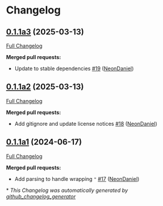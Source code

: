 # Changelog

## [0.1.1a3](https://github.com/NeonGeckoCom/neon-utterance-plugin-normalizer/tree/0.1.1a3) (2025-03-13)

[Full Changelog](https://github.com/NeonGeckoCom/neon-utterance-plugin-normalizer/compare/0.1.1a2...0.1.1a3)

**Merged pull requests:**

- Update to stable dependencies [\#19](https://github.com/NeonGeckoCom/neon-utterance-plugin-normalizer/pull/19) ([NeonDaniel](https://github.com/NeonDaniel))

## [0.1.1a2](https://github.com/NeonGeckoCom/neon-utterance-plugin-normalizer/tree/0.1.1a2) (2025-03-13)

[Full Changelog](https://github.com/NeonGeckoCom/neon-utterance-plugin-normalizer/compare/0.1.1a1...0.1.1a2)

**Merged pull requests:**

- Add gitignore and update license notices [\#18](https://github.com/NeonGeckoCom/neon-utterance-plugin-normalizer/pull/18) ([NeonDaniel](https://github.com/NeonDaniel))

## [0.1.1a1](https://github.com/NeonGeckoCom/neon-utterance-plugin-normalizer/tree/0.1.1a1) (2024-06-17)

[Full Changelog](https://github.com/NeonGeckoCom/neon-utterance-plugin-normalizer/compare/0.1.0...0.1.1a1)

**Merged pull requests:**

- Add parsing to handle wrapping `"` [\#17](https://github.com/NeonGeckoCom/neon-utterance-plugin-normalizer/pull/17) ([NeonDaniel](https://github.com/NeonDaniel))



\* *This Changelog was automatically generated by [github_changelog_generator](https://github.com/github-changelog-generator/github-changelog-generator)*
